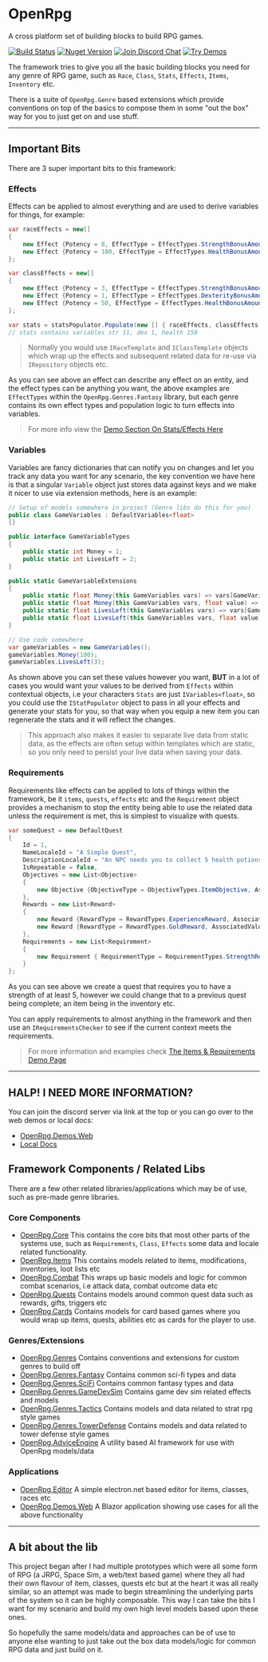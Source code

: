 # OpenRpg

A cross platform set of building blocks to build RPG games.

[![Build Status][build-status-image]][build-status-url]
[![Nuget Version][nuget-image]][nuget-url]
[![Join Discord Chat][discord-image]][discord-url]
[![Try Demos][demo-image]][demo-url]

The framework tries to give you all the basic building blocks you need for any genre of RPG game, such as `Race`, `Class`, `Stats`, `Effects`, `Items`, `Inventory` etc.

There is a suite of `OpenRpg.Genre` based extensions which provide conventions on top of the basics to compose them in some "out the box" way for you to just get on and use stuff.

---
## Important Bits

There are 3 super important bits to this framework:

### Effects

Effects can be applied to almost everything and are used to derive variables for things, for example:

```csharp
var raceEffects = new[]
{
    new Effect {Potency = 8, EffectType = EffectTypes.StrengthBonusAmount},
    new Effect {Potency = 100, EffectType = EffectTypes.HealthBonusAmount},
};

var classEffects = new[]
{
    new Effect {Potency = 3, EffectType = EffectTypes.StrengthBonusAmount},
    new Effect {Potency = 1, EffectType = EffectTypes.DexterityBonusAmount},
    new Effect {Potency = 50, EffectType = EffectTypes.HealthBonusAmount}
};

var stats = statsPopulator.Populate(new [] { raceEffects, classEffects });
// stats contains variables str 11, dex 1, health 150
```
> Normally you would use `IRaceTemplate` and `IClassTemplate` objects which wrap up the effects and subsequent related data for re-use via `IRepository` objects etc.

As you can see above an effect can describe any effect on an entity, and the effect types can be anything you want, the above examples are `EffectTypes` within the `OpenRpg.Genres.Fantasy` library, but each genre contains its own effect types and population logic to turn effects into variables.

> For more info view the [Demo Section On Stats/Effects Here](https://openrpg.github.io/OpenRpg.Demos.Web)

### Variables

Variables are fancy dictionaries that can notify you on changes and let you track any data you want for any scenario, the key convention we have here is that a singular `Variable` object just stores data against keys and we make it nicer to use via extension methods, here is an example:

```csharp
// Setup of models somewhere in project (Genre libs do this for you)
public class GameVariables : DefaultVariables<float>
{}

public interface GameVariableTypes
{
    public static int Money = 1;
    public static int LivesLeft = 2;
}

public static GameVariableExtensions
{
    public static float Money(this GameVariables vars) => vars[GameVariableTypes.Money];
    public static float Money(this GameVariables vars, float value) => vars[GameVariableTypes.Money] = value;
    public static float LivesLeft(this GameVariables vars) => vars[GameVariableTypes.LivesLeft];
    public static float LivesLeft(this GameVariables vars, float value) => vars[GameVariableTypes.LivesLeft] = value;
}

// Use code somewhere
var gameVariables = new GameVariables();
gameVariables.Money(100);
gameVariables.LivesLeft(3);
```

As shown above you can set these values however you want, **BUT** in a lot of cases you would want your values to be derived from `Effects` within contextual objects, i.e your characters `Stats` are just `IVariables<float>`, so you could use the `IStatPopulator` object to pass in all your effects and generate your stats for you, so that way when you equip a new item you can regenerate the stats and it will reflect the changes.

> This approach also makes it easier to separate live data from static data, as the effects are often setup within templates which are static, so you only need to persist your live data when saving your data.

### Requirements

Requirements like effects can be applied to lots of things within the framework, be it `items`, `quests`, `effects` etc and the `Requirement` object provides a mechanism to stop the entity being able to use the related data unless the requirement is met, this is simplest to visualize with quests.

```csharp
var someQuest = new DefaultQuest
{
    Id = 1,
    NameLocaleId = "A Simple Quest",
    DescriptionLocaleId = "An NPC needs you to collect 5 health potions, better get on the case!",
    IsRepeatable = false,
    Objectives = new List<Objective>
    {
        new Objective {ObjectiveType = ObjectiveTypes.ItemObjective, AssociatedId = ItemTemplateLookups.HealingPotion, AssociatedValue = 5}
    },
    Rewards = new List<Reward>
    {
        new Reward {RewardType = RewardTypes.ExperienceReward, AssociatedValue = 100},
        new Reward {RewardType = RewardTypes.GoldReward, AssociatedValue = 50}
    },
    Requirements = new List<Requirement>
    {
        new Requirement { RequirementType = RequirementTypes.StrengthRequirement, AssociatedValue = 5 }
    }
};
```

As you can see above we create a quest that requires you to have a strength of at least 5, however we could change that to a previous quest being complete, an item being in the inventory etc.

You can apply requirements to almost anything in the framework and then use an `IRequirementsChecker` to see if the current context meets the requirements.

> For more information and examples check [The Items & Requirements Demo Page](https://openrpg.github.io/OpenRpg.Demos.Web)
---

## HALP! I NEED MORE INFORMATION?

You can join the discord server via link at the top or you can go over to the web demos or local docs:
- [OpenRpg.Demos.Web](https://openrpg.github.io/OpenRpg.Demos.Web)
- [Local Docs](docs/core.md)

## Framework Components / Related Libs

There are a few other related libraries/applications which may be of use, such as pre-made genre libraries.

### Core Components

- [OpenRpg.Core](docs/core.md) This contains the core bits that most other parts of the systems use, such as `Requirements`, `Class`, `Effects` some data and locale related functionality.
- [OpenRpg.Items](docs/items.md) This contains models related to items, modifications, inventories, loot lists etc
- [OpenRpg.Combat](docs/combat.md) This wraps up basic models and logic for common combat scenarios, i.e attack data, combat outcome data etc
- [OpenRpg.Quests](docs/quests.md) Contains models around common quest data such as rewards, gifts, triggers etc
- [OpenRpg.Cards](docs/core.md) Contains models for card based games where you would wrap up items, quests, abilities etc as cards for the player to use.

### Genres/Extensions
- [OpenRpg.Genres](https://github.com/openrpg/OpenRpg.Genres) Contains conventions and extensions for custom genres to build off
- [OpenRpg.Genres.Fantasy](https://github.com/openrpg/OpenRpg.Genres) Contains common sci-fi types and data
- [OpenRpg.Genres.SciFi](https://github.com/openrpg/OpenRpg.Genres) Contains common fantasy types and data
- [OpenRpg.Genres.GameDevSim](https://github.com/openrpg/OpenRpg.Genres.GameDevSim) Contains game dev sim related effects and models
- [OpenRpg.Genres.Tactics](https://github.com/openrpg/OpenRpg.Genres.Tactics) Contains models and data related to strat rpg style games
- [OpenRpg.Genres.TowerDefense](https://github.com/openrpg/OpenRpg.Genres.TowerDefense) Contains models and data related to tower defense style games
- [OpenRpg.AdviceEngine](https://github.com/openrpg/OpenRpg.AdviceEngine) A utility based AI framework for use with OpenRpg models/data

### Applications
- [OpenRpg.Editor](https://github.com/openrpg/OpenRpg.Editor) A simple electron.net based editor for items, classes, races etc
- [OpenRpg.Demos.Web](https://github.com/openrpg/OpenRpg.Demos.Web) A Blazor application showing use cases for all the above functionality

---

## A bit about the lib

This project began after I had multiple prototypes which were all some form of RPG (a JRPG, Space Sim, a web/text based game) where they all had their own flavour of item, classes, quests etc but at the heart it was all really similar, so an attempt was made to begin streamlining the underlying parts of the system so it can be highly composable. This way I can take the bits I want for my scenario and build my own high level models based upon these ones.

So hopefully the same models/data and approaches can be of use to anyone else wanting to just take out the box data models/logic for common RPG data and just build on it.

[build-status-image]: https://ci.appveyor.com/api/projects/status/6atqlmblut1x386w?svg=true
[build-status-url]: https://ci.appveyor.com/project/grofit/openrpg/branch/master
[nuget-image]: https://img.shields.io/nuget/v/openrpg.core.svg
[nuget-url]: https://www.nuget.org/packages/OpenRpg.Core/
[discord-image]: https://img.shields.io/discord/488609938399297536.svg
[discord-url]: https://discord.gg/nKejjgT
[demo-image]: https://img.shields.io/discord/488609938399297536.svg
[demo-url]: https://openrpg.github.io/OpenRpg.Demos.Web/
